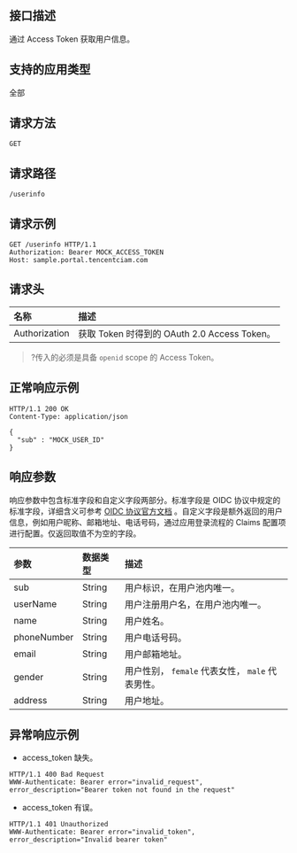 ## 接口描述
通过 Access Token 获取用户信息。

## 支持的应用类型
全部

## 请求方法
```
GET
```
## 请求路径
```
/userinfo
```

## 请求示例
```
GET /userinfo HTTP/1.1
Authorization: Bearer MOCK_ACCESS_TOKEN
Host: sample.portal.tencentciam.com
```

## 请求头
| 名称          | 描述                                          |
| :------------ | :-------------------------------------------- |
| Authorization | 获取 Token 时得到的 OAuth 2.0 Access Token。 |
>?传入的必须是具备 `openid` scope 的 Access Token。



## 正常响应示例
```
HTTP/1.1 200 OK
Content-Type: application/json

{
  "sub" : "MOCK_USER_ID"
}
```


## 响应参数
响应参数中包含标准字段和自定义字段两部分。标准字段是 OIDC 协议中规定的标准字段，详细含义可参考 [OIDC 协议官方文档](https://openid.net/specs/openid-connect-core-1_0.html#IDToken) 。自定义字段是额外返回的用户信息，例如用户昵称、邮箱地址、电话号码，通过应用登录流程的 Claims 配置项进行配置。仅返回取值不为空的字段。

| 参数        | 数据类型 | 描述                                             |
| :---------- | :------- | :----------------------------------------------- |
| sub         | String   | 用户标识，在用户池内唯一。                       |
| userName    | String   | 用户注册用户名，在用户池内唯一。                 |
| name        | String   | 用户姓名。                                       |
| phoneNumber | String   | 用户电话号码。                                   |
| email       | String   | 用户邮箱地址。                                   |
| gender      | String   | 用户性别， `female` 代表女性， `male` 代表男性。 |
| address     | String   | 用户地址。                                       |




## 异常响应示例
- access_token 缺失。
```
HTTP/1.1 400 Bad Request
WWW-Authenticate: Bearer error="invalid_request", error_description="Bearer token not found in the request"
```
- access_token 有误。
```
HTTP/1.1 401 Unauthorized
WWW-Authenticate: Bearer error="invalid_token", error_description="Invalid bearer token"
```
